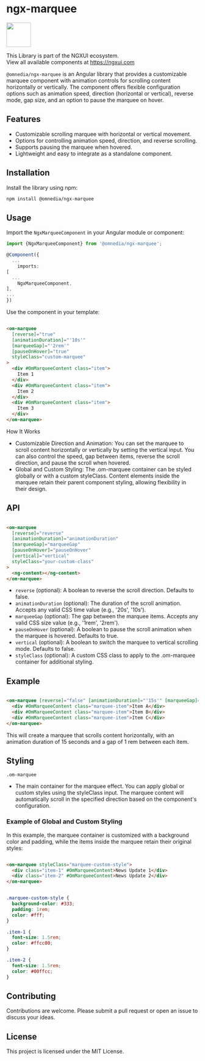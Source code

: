 # ngx-marquee

<a href="https://ngxui.com" target="_blank" style="display: flex;gap: .5rem;align-items: center;cursor: pointer; padding: 0 0 0 0; height: fit-content;">
  <img src="https://ngxui.com/assets/img/ngxui-logo.png" style="width: 64px;height: 64px;">
</a>

This Library is part of the NGXUI ecosystem. <br>
View all available components at https://ngxui.com

`@omnedia/ngx-marquee` is an Angular library that provides a customizable marquee component with animation controls for scrolling content horizontally or vertically. The component offers flexible configuration options such as animation speed, direction (horizontal or vertical), reverse mode, gap size, and an option to pause the marquee on hover.

## Features

- Customizable scrolling marquee with horizontal or vertical movement.
- Options for controlling animation speed, direction, and reverse scrolling.
- Supports pausing the marquee when hovered.
- Lightweight and easy to integrate as a standalone component.

## Installation

Install the library using npm:

```bash
npm install @omnedia/ngx-marquee
```

## Usage

Import the `NgxMarqueeComponent` in your Angular module or component:

```typescript
import {NgxMarqueeComponent} from '@omnedia/ngx-marquee';

@Component({
  ...
    imports:
[
  ...
    NgxMarqueeComponent,
],
...
})
```

Use the component in your template:

```html

<om-marquee
  [reverse]="true"
  [animationDuration]="'10s'"
  [marqueeGap]="'2rem'"
  [pauseOnHover]="true"
  styleClass="custom-marquee"
>
  <div #OmMarqueeContent class="item">
    Item 1
  </div>
  <div #OmMarqueeContent class="item">
    Item 2
  </div>
  <div #OmMarqueeContent class="item">
    Item 3
  </div>
</om-marquee>
```

How It Works

- Customizable Direction and Animation: You can set the marquee to scroll content horizontally or vertically by setting the vertical input. You can also control the speed, gap between items, reverse the scroll direction, and pause the scroll when hovered.
- Global and Custom Styling: The .om-marquee container can be styled globally or with a custom styleClass. Content elements inside the marquee retain their parent component styling, allowing flexibility in their design.

## API

```html

<om-marquee
  [reverse]="reverse"
  [animationDuration]="animationDuration"
  [marqueeGap]="marqueeGap"
  [pauseOnHover]="pauseOnHover"
  [vertical]="vertical"
  styleClass="your-custom-class"
>
  <ng-content></ng-content>
</om-marquee>
```

- `reverse` (optional): A boolean to reverse the scroll direction. Defaults to false.
- `animationDuration` (optional): The duration of the scroll animation. Accepts any valid CSS time value (e.g., '20s', '10s').
- `marqueeGap` (optional): The gap between the marquee items. Accepts any valid CSS size value (e.g., '1rem', '2rem').
- `pauseOnHover` (optional): A boolean to pause the scroll animation when the marquee is hovered. Defaults to true.
- `vertical` (optional): A boolean to switch the marquee to vertical scrolling mode. Defaults to false.
- `styleClass` (optional): A custom CSS class to apply to the .om-marquee container for additional styling.

## Example

```html

<om-marquee [reverse]="false" [animationDuration]="'15s'" [marqueeGap]="'1rem'" styleClass="marquee-container">
  <div #OmMarqueeContent class="marquee-item">Item A</div>
  <div #OmMarqueeContent class="marquee-item">Item B</div>
  <div #OmMarqueeContent class="marquee-item">Item C</div>
</om-marquee>
```

This will create a marquee that scrolls content horizontally, with an animation duration of 15 seconds and a gap of 1 rem between each item.

## Styling

`.om-marquee`

- The main container for the marquee effect. You can apply global or custom styles using the styleClass input. The marquee content will automatically scroll in the specified direction based on the component's configuration.

### Example of Global and Custom Styling

In this example, the marquee container is customized with a background color and padding, while the items inside the marquee retain their original styles:

```html

<om-marquee styleClass="marquee-custom-style">
  <div class="item-1" #OmMarqueeContent>News Update 1</div>
  <div class="item-2" #OmMarqueeContent>News Update 2</div>
</om-marquee>
```

```css

.marquee-custom-style {
  background-color: #333;
  padding: 1rem;
  color: #fff;
}

.item-1 {
  font-size: 1.5rem;
  color: #ffcc00;
}

.item-2 {
  font-size: 1.5rem;
  color: #00ffcc;
}
```

## Contributing

Contributions are welcome. Please submit a pull request or open an issue to discuss your ideas.

## License

This project is licensed under the MIT License.
